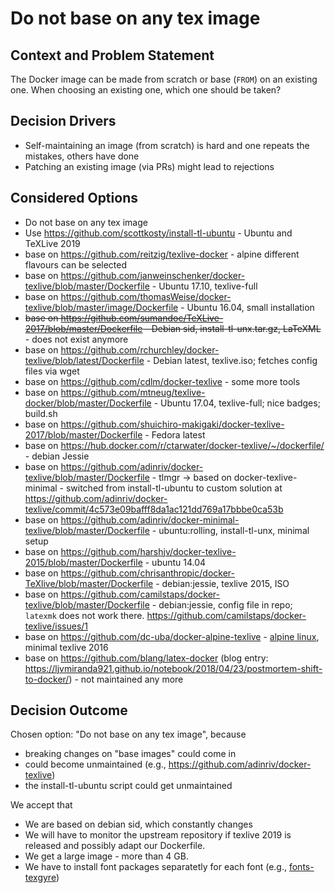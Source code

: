# Do not base on any tex image

## Context and Problem Statement

The Docker image can be made from scratch or base (`FROM`) on an existing one.
When choosing an existing one, which one should be taken?

## Decision Drivers

* Self-maintaining an image (from scratch) is hard and one repeats the mistakes, others have done
* Patching an existing image (via PRs) might lead to rejections

## Considered Options

* Do not base on any tex image
* Use <https://github.com/scottkosty/install-tl-ubuntu> - Ubuntu and TeXLive 2019
* base on <https://github.com/reitzig/texlive-docker> - alpine different flavours can be selected
* base on https://github.com/janweinschenker/docker-texlive/blob/master/Dockerfile - Ubuntu 17.10, texlive-full
* base on https://github.com/thomasWeise/docker-texlive/blob/master/image/Dockerfile - Ubuntu 16.04, small installation
* <s>base on https://github.com/sumandoc/TeXLive-2017/blob/master/Dockerfile - Debian sid, install-tl-unx.tar.gz, LaTeXML</s> - does not exist anymore
* base on https://github.com/rchurchley/docker-texlive/blob/latest/Dockerfile - Debian latest, texlive.iso; fetches config files via wget
* base on https://github.com/cdlm/docker-texlive - some more tools
* base on https://github.com/mtneug/texlive-docker/blob/master/Dockerfile - Ubuntu 17.04, texlive-full; nice badges; build.sh
* base on https://github.com/shuichiro-makigaki/docker-texlive-2017/blob/master/Dockerfile - Fedora latest
* base on https://hub.docker.com/r/ctarwater/docker-texlive/~/dockerfile/ - debian Jessie
* base on https://github.com/adinriv/docker-texlive/blob/master/Dockerfile - tlmgr -> based on docker-texlive-minimal - switched from install-tl-ubuntu to custom solution at https://github.com/adinriv/docker-texlive/commit/4c573e09bafff8da1ac121dd769a17bbbe0ca53b
* base on https://github.com/adinriv/docker-minimal-texlive/blob/master/Dockerfile - ubuntu:rolling, install-tl-unx, minimal setup
* base on https://github.com/harshjv/docker-texlive-2015/blob/master/Dockerfile - ubuntu 14.04
* base on https://github.com/chrisanthropic/docker-TeXlive/blob/master/Dockerfile - debian:jessie, texlive 2015, ISO
* base on https://github.com/camilstaps/docker-texlive/blob/master/Dockerfile - debian:jessie, config file in repo; `latexmk` does not work there. https://github.com/camilstaps/docker-texlive/issues/1
* base on https://github.com/dc-uba/docker-alpine-texlive - [alpine linux](https://hub.docker.com/_/alpine/), minimal texlive 2016
* base on https://github.com/blang/latex-docker (blog entry: https://ljvmiranda921.github.io/notebook/2018/04/23/postmortem-shift-to-docker/) - not maintained any more

## Decision Outcome

Chosen option: "Do not base on any tex image", because

* breaking changes on "base images" could come in
* could become unmaintained (e.g., <https://github.com/adinriv/docker-texlive>)
* the install-tl-ubuntu script could get unmaintained

We accept that

* We are based on debian sid, which constantly changes
* We will have to monitor the upstream repository if texlive 2019 is released and possibly adapt our Dockerfile.
* We get a large image - more than 4 GB.
* We have to install font packages separatetly for each font (e.g., [fonts-texgyre](https://packages.debian.org/sid/fonts/fonts-texgyre))
